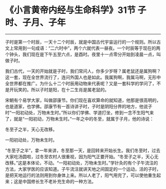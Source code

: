 # 《小言黄帝内经与生命科学》31节 子时、子月、子年

------

子时是第一个时辰，一天十二个时辰，就是中国古代宇宙运行的一个规则。所以古文上常用到一句成语：“二六时中”，两个六就代表一昼夜。一个时辰等于现在的两个钟头，我们现在是下午五至六点，是酉时。夜里十一点零分开始到凌晨一点，叫做子时。

我们古代，一天的开始就是子时，我们常问人，你多少岁呀？属老鼠还是属狗啊？这一套，现在全世界流行了，连问外国人也是如此。我属狗啊，我属马啊，无形中全世界都在推广。为什么十二个时辰用动物来代表呢？又是一套科学的学问了，不是开玩笑的。所以子时是阳，在十二生肖是属老鼠的。

宋朝有个易学大家，叫做邵康节。你们现在喜欢算命的就知道，他那是很高明的，也是道家，也学佛。邵康节有一首诗讲子时，子时是阴阳分界的地方，他说子时“一阳初动处，万物未生时。”所以你们学佛、学道打坐，修到一念不生阳气来了，就是“一阳初动，万物未生时。”一年之中的冬至，就属于子月，他的诗说：

冬至子之半，天心无改移。

一阳初动处，万物未生时。

“冬至子之半”，拿一年来讲，冬至那一天，是回转来开始长生。我们冬至时，过去大家吃汤圆啦，过冬至农村人很重视，因为阳气正要开始。“冬至子之半，天心无改移。”这是本体论，不动。“一阳初动处，万物未生时。”学针灸的有个子午流注的方法，大家学医的应该知道。子午流注就讲天地之间固定的一个运动，活的子时，是把天地运行的法则用到你身体上来。所以人老了，阳气用完了，可以使他重生起来；这是中国修长生不老补充生命的一种方法。